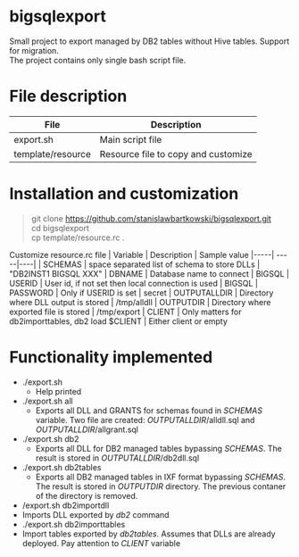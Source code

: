 # bigsqlexport

Small project to export managed by DB2 tables without Hive tables. Support for migration.<br>
The project contains only single bash script file.

# File description

| File | Description |
|-----| -----|
| export.sh | Main script file
| template/resource | Resource file to copy and customize

# Installation and customization
> git clone https://github.com/stanislawbartkowski/bigsqlexport.git<br>
> cd bigsqlexport<br>
> cp template/resource.rc .<br>

Customize resource.rc file
| Variable | Description | Sample value
|-----| -----|----|
| SCHEMAS | space separated list of schema to store DLLs | "DB2INST1 BIGSQL XXX"
| DBNAME | Database name to connect | BIGSQL
| USERID | User id, if not set then local connection is used | BIGSQL
| PASSWORD | Only if USERID is set | secret
| OUTPUTALLDIR | Directory where DLL output is stored | /tmp/alldll
| OUTPUTDIR | Directory where exported file is stored | /tmp/export
| CLIENT | Only matters for db2importtables, db2 load $CLIENT | Either client or empty

# Functionality implemented
* ./export.sh
  * Help printed
* ./export.sh all
  * Exports all DLL and GRANTS for schemas found in *SCHEMAS* variable. Two file are created: *OUTPUTALLDIR*/alldll.sql and *OUTPUTALLDIR*/allgrant.sql
* ./export.sh db2 
  * Exports all DLL for DB2 managed tables bypassing *SCHEMAS*. The result is stored in *OUTPUTALLDIR*/db2dll.sql
* ./export.sh db2tables
  * Exports all DB2 managed tables in IXF format bypassing *SCHEMAS*. The result is stored in *OUTPUTDIR* directory. The previous contaner of the directory is removed.
* /export.sh db2importdll
 * Imports DLL exported by *db2* command
* ./export.sh db2importtables
 * Import tables exported by *db2tables*. Assumes that DLLs are already deployed. Pay attention to *CLIENT* variable
  

